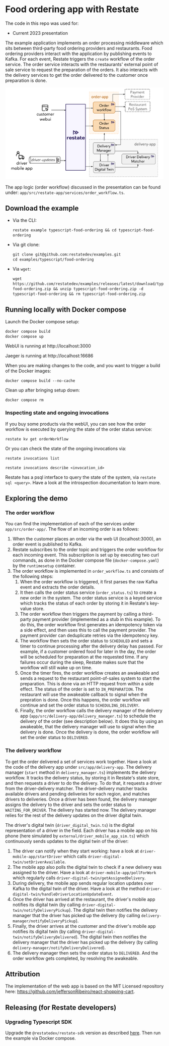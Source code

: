 # Food ordering app with Restate

The code in this repo was used for:
- Current 2023 presentation

The example application implements an order processing middleware which sits between third-party food ordering providers and restaurants.
Food ordering providers interact with the application by publishing events to Kafka. 
For each event, Restate triggers the `create` workflow of the order service.
The order service interacts with the restaurants' external point of sale service to request the preparation of the orders.
It also interacts with the delivery services to get the order delivered to the customer once preparation is done.

![demo_overview.png](demo_overview.png)

The app logic (order workflow) discussed in the presentation can be found under: `app/src/restate-app/services/order_workflow.ts`.

## Download the example

- Via the CLI:
   ```shell
   restate example typescript-food-ordering && cd typescript-food-ordering
   ```

- Via git clone:
   ```shell
   git clone git@github.com:restatedev/examples.git
   cd examples/typescript/food-ordering
   ```

- Via `wget`:
   ```shell
   wget https://github.com/restatedev/examples/releases/latest/download/typescript-food-ordering.zip && unzip typescript-food-ordering.zip -d typescript-food-ordering && rm typescript-food-ordering.zip
   ```


## Running locally with Docker compose

Launch the Docker compose setup:
```shell
docker compose build
docker compose up
```

WebUI is running at http://localhost:3000

Jaeger is running at http://localhost:16686

When you are making changes to the code, and you want to trigger a build of the Docker images:

```shell
docker compose build --no-cache
```

Clean up after bringing setup down:
```shell
docker compose rm 
```

### Inspecting state and ongoing invocations
 
If you buy some products via the webUI, you can see how the order workflow is executed by querying the state of the order status service:
```shell
restate kv get orderWorkflow
```

Or you can check the state of the ongoing invocations via:
```shell
restate invocations list
```

```shell
restate invocations describe <invocation_id>
```

Restate has a psql interface to query the state of the system, via `restate sql <query>`.
Have a look at the introspection documentation to learn more. 

## Exploring the demo

### The order workflow
You can find the implementation of each of the services under `app/src/order-app/`.
The flow of an incoming order is as follows:
1. When the customer places an order via the web UI (localhost:3000), an order event is published to Kafka.
2. Restate subscribes to the order topic and triggers the order workflow for each incoming event. This subscription is set up by executing two curl commands, as done in the Docker compose file (`docker-compose.yaml`) by the `runtimesetup` container.
3. The order workflow is implemented in `order_workflow.ts` and consists of the following steps:
    1. When the order workflow is triggered, it first parses the raw Kafka event and extracts the order details.
    2. It then calls the order status service (`order_status.ts`) to create a new order in the system. The order status service is a keyed service which tracks the status of each order by storing it in Restate's key-value store.
    3. The order workflow then triggers the payment by calling a third-party payment provider (implemented as a stub in this example). To do this, the order workflow first generates an idempotency token via a side effect, and then uses this to call the payment provider. The payment provider can deduplicate retries via the idempotency key.
    4. The workflow then sets the order status to `SCHEDULED` and sets a timer to continue processing after the delivery delay has passed. For example, if a customer ordered food for later in the day, the order will be scheduled for preparation at the requested time. If any failures occur during the sleep, Restate makes sure that the workflow will still wake up on time.
    5. Once the timer fires, the order workflow creates an awakeable and sends a request to the restaurant point-of-sales system to start the preparation. This is done via an HTTP request from within a side effect. The status of the order is set to `IN_PREPARATION`. The restaurant will use the awakeable callback to signal when the prepration is done. Once this happens, the order workflow will continue and set the order status to `SCHEDULING_DELIVERY`.
    6. Finally, the order workflow calls the delivery manager of the delivery app (`app/src/delivery-app/delivery_manager.ts`) to schedule the delivery of the order (see description below). It does this by using an awakeable, that the delivery manager will use to signal when the delivery is done. Once the delivery is done, the order workflow will set the order status to `DELIVERED`.

### The delivery workflow
To get the order delivered a set of services work together. Have a look at the code of the delivery app under `src/app/delivery-app`. The delivery manager (`start` method in `delivery_manager.ts`) implements the delivery workflow. It tracks the delivery status, by storing it in Restate's state store, and then requests a driver to do the delivery. To do that, it requests a driver from the driver-delivery matcher. The driver-delivery matcher tracks available drivers and pending deliveries for each region, and matches drivers to deliveries.
Once a driver has been found, the delivery manager assigns the delivery to the driver and sets the order status to `WAITING_FOR_DRIVER`. The delivery has started now. The delivery manager relies for the rest of the delivery updates on the driver digital twin.

The driver's digital twin (`driver_digital_twin.ts`) is the digital representation of a driver in the field. Each driver has a mobile app on his phone (here simulated by `external/driver_mobile_app_sim.ts`) which continuously sends updates to the digital twin of the driver:
1. The driver can notify when they start working: have a look at `driver-mobile-app/startDriver` which calls `driver-digital-twin/setDriverAvailable`.
2. The mobile app also polls the digital twin to check if a new delivery was assigned to the driver. Have a look at `driver-mobile-app/pollForWork` which regularly calls `driver-digital-twin/getAssignedDelivery`.
3. During delivery, the mobile app sends regular location updates over Kafka to the digital twin of the driver. Have a look at the method `driver-digital-twin/handleDriverLocationUpdateEvent`.
4. Once the driver has arrived at the restaurant, the driver's mobile app notifies its digital twin (by calling `driver-digital-twin/notifyDeliveryPickup`). The digital twin then notifies the delivery manager that the driver has picked up the delivery (by calling `delivery-manager/notifyDeliveryPickup`).
5. Finally, the driver arrives at the customer and the driver's mobile app notifies its digital twin (by calling `driver-digital-twin/notifyDeliveryDelivered`). The digital twin then notifies the delivery manager that the driver has picked up the delivery (by calling `delivery-manager/notifyDeliveryDelivered`).
6. The delivery manager then sets the order status to `DELIVERED`. And the order workflow gets completed, by resolving the awakeable.

## Attribution

The implementation of the web app is based on the MIT Licensed repository here: https://github.com/jeffersonRibeiro/react-shopping-cart.

## Releasing (for Restate developers)

### Upgrading Typescript SDK

Upgrade the `@restatedev/restate-sdk` version as described [here](../../README.md#upgrading-the-sdk-dependency-for-restate-developers).
Then run the example via Docker compose.